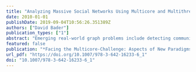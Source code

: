 ```yaml
---
title: "Analyzing Massive Social Networks Using Multicore and Multithreaded Architectures"
date: 2010-01-01
publishDate: 2019-09-04T10:56:26.351389Z
authors: ["David Bader"]
publication_types: ["1"]
abstract: "Emerging real-world graph problems include detecting community structure in large social networks, improving the resilience of the electric power grid, and detecting and preventing disease in human populations. Unlike traditional applications in computational science and engineering, solving these problems at scale often raises new challenges because of sparsity and the lack of locality in the data, the need for additional research on scalable algorithms and development of frameworks for solving these problems on high performance computers, and the need for improved models that also capture the noise and bias inherent in the torrential data streams. The explosion of real-world graph data poses a substantial challenge: How can we analyze constantly changing graphs with billions of vertices? Our approach leverages the Cray XMT's fine-grained parallelism and flat memory model to scale to massive graphs. On the Cray XMT, our static graph characterization package GraphCT summarizes such massive graphs, and our ongoing STINGER streaming work updates clustering coefficients on massive graphs at a rate of tens of thousands updates per second."
featured: false
publication: "*Facing the Multicore-Challenge: Aspects of New Paradigms and Technologies in Parallel Computing, Lecture Notes in Computer Science*"
url_pdf: "https://doi.org/10.1007/978-3-642-16233-6_1"
doi: "10.1007/978-3-642-16233-6_1"
---
```


